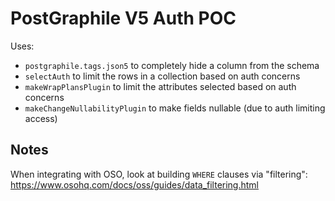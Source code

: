# PostGraphile V5 Auth POC

Uses:

- `postgraphile.tags.json5` to completely hide a column from the schema
- `selectAuth` to limit the rows in a collection based on auth concerns
- `makeWrapPlansPlugin` to limit the attributes selected based on auth concerns
- `makeChangeNullabilityPlugin` to make fields nullable (due to auth limiting access)

## Notes

When integrating with OSO, look at building `WHERE` clauses via "filtering":
https://www.osohq.com/docs/oss/guides/data_filtering.html
